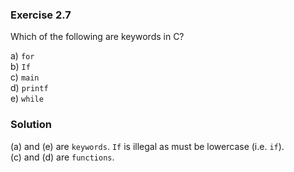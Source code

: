 ### Exercise 2.7
Which of the following are keywords in C?

a) `for`  
b) `If`  
c) `main`  
d) `printf`  
e) `while`  

### Solution

(a) and (e) are `keywords`. `If` is illegal as must be lowercase (i.e. `if`).  
(c) and (d) are `functions`.
